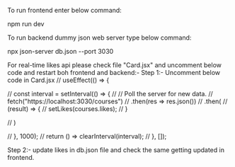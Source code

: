 To run frontend enter below command:

npm run dev

To run backend dummy json web server type below command:

npx json-server db.json --port 3030

For real-time likes api please check file "Card.jsx" and uncomment below code and restart boh frontend and backend:- Step 1:- Uncomment below code in Card.jsx // useEffect(() => {

// const interval = setInterval(() => { // // Poll the server for new data. // fetch("https://localhost:3030/courses") // .then(res => res.json()) // .then( // (result) => { // setLikes(courses.likes); // }

// )

// }, 1000); // return () => clearInterval(interval); // }, []);

Step 2:- update likes in db.json file and check the same getting updated in frontend.

